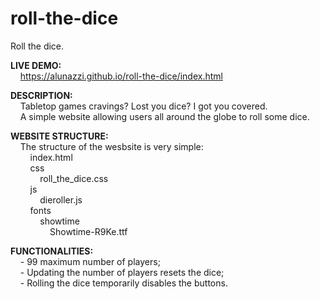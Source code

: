 # roll-the-dice
Roll the dice.

**LIVE DEMO:**  
    https://alunazzi.github.io/roll-the-dice/index.html

**DESCRIPTION:**  
    Tabletop games cravings? Lost you dice? I got you covered.  
    A simple website allowing users all around the globe to roll some dice.

**WEBSITE STRUCTURE:**  
    The structure of the wesbsite is very simple:  
        index.html  
        css  
            roll_the_dice.css  
        js  
            dieroller.js  
        fonts  
            showtime  
                Showtime-R9Ke.ttf  

**FUNCTIONALITIES:**  
    - 99 maximum number of players;  
    - Updating the number of players resets the dice;  
    - Rolling the dice temporarily disables the buttons.  

